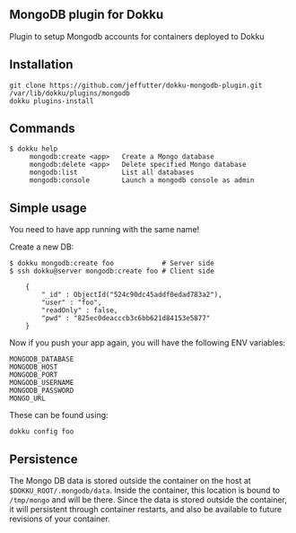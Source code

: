 MongoDB plugin for Dokku
---------------------------
Plugin to setup Mongodb accounts for containers deployed to Dokku


Installation
------------
```
git clone https://github.com/jeffutter/dokku-mongodb-plugin.git /var/lib/dokku/plugins/mongodb
dokku plugins-install
```


Commands
--------
```
$ dokku help
     mongodb:create <app>   Create a Mongo database
     mongodb:delete <app>   Delete specified Mongo database
     mongodb:list           List all databases
     mongodb:console        Launch a mongodb console as admin
```

Simple usage
------------
You need to have app running with the same name!

Create a new DB:
```
$ dokku mongodb:create foo            # Server side
$ ssh dokku@server mongodb:create foo # Client side

    {
        "_id" : ObjectId("524c90dc45addf0edad783a2"),
        "user" : "foo",
        "readOnly" : false,
        "pwd" : "825ec0deacccb3c6bb621d84153e5877"
    }

```

Now if you push your app again, you will have the following ENV variables:
```
MONGODB_DATABASE
MONGODB_HOST
MONGODB_PORT
MONGODB_USERNAME
MONGODB_PASSWORD
MONGO_URL
```

These can be found using:
```
dokku config foo
```

Persistence
-----------

The Mongo DB data is stored outside the container on the host at `$DOKKU_ROOT/.mongodb/data`. Inside the container, this location is bound to `/tmp/mongo` and will be there. 
Since the data is stored outside the container, it will persistent through container restarts, and also be available to future revisions of your container. 

